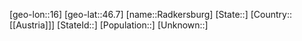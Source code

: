 ﻿---
location: [46.7,16]
type: City
tags:
- geo/City


SpocWebEntityId: 33604
isDeleted: false
confidential: public

---
[geo-lon::16]
[geo-lat::46.7]
[name::Radkersburg]
[State::]
[Country::[[Austria]]]
[StateId::]
[Population::]
[Unknown::]

